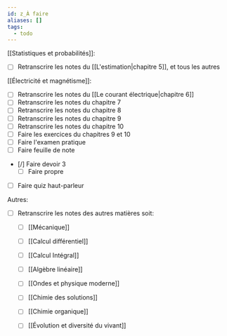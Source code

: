 ```yaml
---
id: z_À faire
aliases: []
tags:
  - todo
---
```




[[Statistiques et probabilités]]:
- [ ] Retranscrire les notes du [[L'estimation|chapitre 5]], et tous les autres


[[Électricité et magnétisme]]:
- [ ] Retranscrire les notes du [[Le courant électrique|chapitre 6]] 
- [ ] Retranscrire les notes du chapitre 7 
- [ ] Retranscrire les notes du chapitre 8
- [ ] Retranscrire les notes du chapitre 9
- [ ] Retranscrire les notes du chapitre 10 
- [ ] Faire les exercices du chapitres 9 et 10
- [ ] Faire l'examen pratique
- [ ] Faire feuille de note
- [/] Faire devoir 3
	- [ ] Faire propre
- [ ] Faire quiz haut-parleur

Autres:
- [ ] Retranscrire les notes des autres matières soit:
	- [ ] [[Mécanique]]
	- [ ] [[Calcul différentiel]]
	- [ ] [[Calcul Intégral]]
	- [ ] [[Algèbre linéaire]]
	- [ ] [[Ondes et physique moderne]]
	- [ ] [[Chimie des solutions]]
	- [ ] [[Chimie organique]]
	- [ ] [[Évolution et diversité du vivant]]

